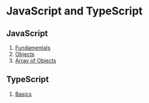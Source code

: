 # JavaScript and TypeScript

## JavaScript

1. [Fundamentals](/Fundamentals.md)
1. [Objects](/objects.md)
1. [Array of Objects](/array-of-objects.md)

## TypeScript

1. [Basics](/tsbasic.md)
